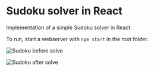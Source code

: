 # Sudoku solver in React

Implementation of a simple Sudoku solver in React. 

To run, start a webserver with `npm start` in the root folder. 

![Sudoku before solve](https://github.com/dthemg/react-sudoku/tree/master/images/sudoku1)

![Sudoku after solve](https://github.com/dthemg/react-sudoku/tree/master/images/sudoku1)
